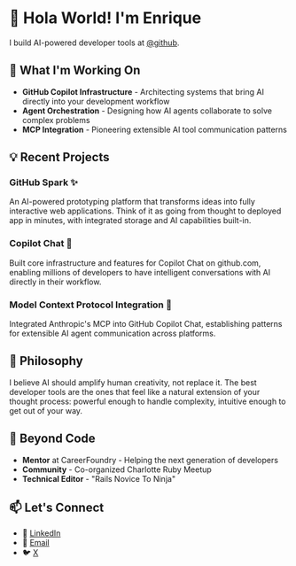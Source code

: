 # 👋 Hola World! I'm Enrique

I build AI-powered developer tools at [@github](https://github.com/github).

## 🚀 What I'm Working On

- **GitHub Copilot Infrastructure** - Architecting systems that bring AI directly into your development workflow
- **Agent Orchestration** - Designing how AI agents collaborate to solve complex problems
- **MCP Integration** - Pioneering extensible AI tool communication patterns

## 💡 Recent Projects

### GitHub Spark ✨
An AI-powered prototyping platform that transforms ideas into fully interactive web applications. Think of it as going from thought to deployed app in minutes, with integrated storage and AI capabilities built-in.

### Copilot Chat 🤖
Built core infrastructure and features for Copilot Chat on github.com, enabling millions of developers to have intelligent conversations with AI directly in their workflow.

### Model Context Protocol Integration 🔌
Integrated Anthropic's MCP into GitHub Copilot Chat, establishing patterns for extensible AI agent communication across platforms.

## 🎯 Philosophy

I believe AI should amplify human creativity, not replace it. The best developer tools are the ones that feel like a natural extension of your thought process: powerful enough to handle complexity, intuitive enough to get out of your way.

## 🌱 Beyond Code

- **Mentor** at CareerFoundry - Helping the next generation of developers
- **Community** - Co-organized Charlotte Ruby Meetup
- **Technical Editor** - "Rails Novice To Ninja"

## 📫 Let's Connect

- 💼 [LinkedIn](https://www.linkedin.com/in/enriquejgonzalez)
- 📧 [Email](mailto:enrique@hey.com)
- 🐦 [X](https://x.com/enriikke)
